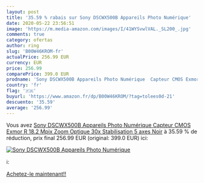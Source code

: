 ```yaml
---
layout: post
title: '35.59 % rabais sur Sony DSCWX500B Appareils Photo Numérique'
date: 2020-05-22 23:56:51
image: 'https://m.media-amazon.com/images/I/41WYSvwlVAL._SL200_.jpg'
comments: true
category: ofertas
author: ring
slug: 'B00W46KROM-fr'
actualPrice: 256.99 EUR
currency: EUR
price: 256.99
comparePrice: 399.0 EUR
prodname: 'Sony DSCWX500B Appareils Photo Numérique  Capteur CMOS Exmor R  18.2 Mpix  Zoom Optique 30x  Stabilisation 5 axes  Noir'
country: 'fr'
flag: '🇫🇷'
buyurl: 'https://www.amazon.fr/dp/B00W46KROM/?tag=tolees0d-21'
descuento: '35.59'
average: '256.99'
---
```


Vous avez [Sony DSCWX500B Appareils Photo Numérique  Capteur CMOS Exmor R  18.2 Mpix  Zoom Optique 30x  Stabilisation 5 axes  Noir](https://www.amazon.fr/dp/B00W46KROM/?tag=tolees0d-21)  à  35.59 % de réduction, prix final  256.99 EUR (original: 399.0 EUR) ici:

[![Sony DSCWX500B Appareils Photo Numérique](https://m.media-amazon.com/images/I/41WYSvwlVAL._SL200_.jpg)](https://www.amazon.fr/dp/B00W46KROM/?tag=tolees0d-21)

ℹ️:


[Achetez-le maintenant!!](https://www.amazon.fr/dp/B00W46KROM/?tag=tolees0d-21)
